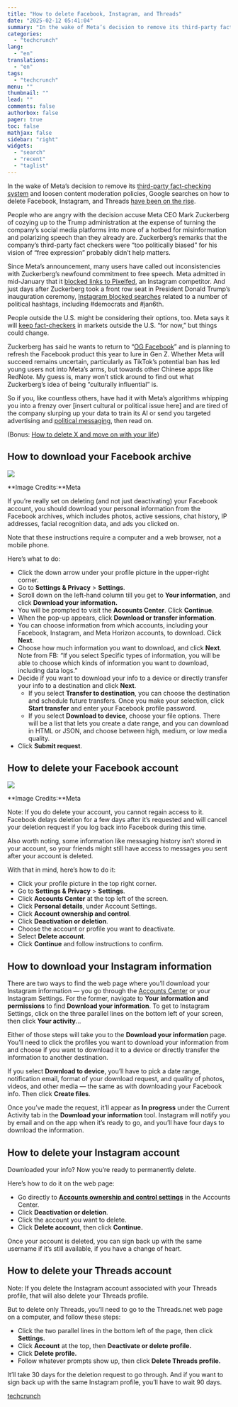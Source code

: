 ```yaml
---
title: "How to delete Facebook, Instagram, and Threads"
date: "2025-02-12 05:41:04"
summary: "In the wake of Meta’s decision to remove its third-party fact-checking system and loosen content moderation policies, Google searches on how to delete Facebook, Instagram, and Threads have been on the rise. People who are angry with the decision accuse Meta CEO Mark Zuckerberg of cozying up to the Trump..."
categories:
  - "techcrunch"
lang:
  - "en"
translations:
  - "en"
tags:
  - "techcrunch"
menu: ""
thumbnail: ""
lead: ""
comments: false
authorbox: false
pager: true
toc: false
mathjax: false
sidebar: "right"
widgets:
  - "search"
  - "recent"
  - "taglist"
---
```


In the wake of Meta’s decision to remove its [third-party fact-checking system](https://techcrunch.com/2025/01/07/meta-drops-fact-checking-and-loosens-its-content-moderation-rules/) and loosen content moderation policies, Google searches on how to delete Facebook, Instagram, and Threads [have been on the rise](https://techcrunch.com/2025/01/09/google-searches-for-deleting-facebook-instagram-explode-after-meta-ends-fact-checking/).

People who are angry with the decision accuse Meta CEO Mark Zuckerberg of cozying up to the Trump administration at the expense of turning the company’s social media platforms into more of a hotbed for misinformation and polarizing speech than they already are. Zuckerberg’s remarks that the company’s third-party fact checkers were “too politically biased” for his vision of “free expression” probably didn’t help matters.

Since Meta’s announcement, many users have called out inconsistencies with Zuckerberg’s newfound commitment to free speech. Meta admitted in mid-January that it [blocked links to Pixelfed](https://www.engadget.com/social-media/meta-admits-it-deleted-links-to-decentralized-instagram-competitor-pixelfed-194624098.html?guccounter=1&guce_referrer=aHR0cHM6Ly93d3cuZ29vZ2xlLmNvbS8&guce_referrer_sig=AQAAABzgTUJBt3MEs0ckdsREiYXNhdjpwedG_TnTBBhsmUw7Bot-Yp0ASgDaJ5jyJWFLY2gkLzXNzyQhR9Yu5b6heMYdRG8emq5ntM9FtwQdxfO3bxkwSzcniUVqTzo9--UKJx8BXreGVpZNMeuXuDxeSIGKkX41bvuGZRT1VGM7kOyy), an Instagram competitor. And just days after Zuckerberg took a front row seat in President Donald Trump’s inauguration ceremony, [Instagram blocked searches](https://www.yahoo.com/tech/instagram-blocked-searches-for-democrats-and-other-political-hashtags-195612128.html?guccounter=1&guce_referrer=aHR0cHM6Ly93d3cuZ29vZ2xlLmNvbS8&guce_referrer_sig=AQAAAEWGvnPGWK4ZQ1fQugcR2KIfoBN9CBFIuSZCKF0wYp7Oi93qB28O5w4O4t8mn1nacJMG85wihQoQfAICC826cW2sjh1MjSxgEo6aQUTyy9fPNKWMWQU-Zkk0IyIPAI9lmBwr8-ilYuJE824oHbJcOdhmOsphaOM-pAynzF0tRDXU) related to a number of political hashtags, including #democrats and #jan6th.

People outside the U.S. might be considering their options, too. Meta says it will [keep fact-checkers](https://techcrunch.com/2025/01/20/meta-confirms-it-will-keep-fact-checkers-outside-the-u-s-for-now/) in markets outside the U.S. “for now,” but things could change.

Zuckerberg has said he wants to return to “[OG Facebook](https://techcrunch.com/2025/01/30/mark-zuckerberg-teases-a-2025-return-to-og-facebook/)” and is planning to refresh the Facebook product this year to lure in Gen Z. Whether Meta will succeed remains uncertain, particularly as TikTok’s potential ban has led young users not into Meta’s arms, but towards other Chinese apps like RedNote. My guess is, many won’t stick around to find out what Zuckerberg’s idea of being “culturally influential” is.

So if you, like countless others, have had it with Meta’s algorithms whipping you into a frenzy over [insert cultural or political issue here] and are tired of the company slurping up your data to train its AI or send you targeted advertising and [political messaging](https://techcrunch.com/2018/04/04/cambridge-analytica-87-million/), then read on.

(Bonus: [How to delete X and move on with your life](https://techcrunch.com/2025/02/01/how-to-delete-x-and-move-on-with-your-life/))

**How to download your Facebook archive**
-----------------------------------------

![](https://techcrunch.com/wp-content/uploads/2025/01/Meta-download-info.png?w=680)

**Image Credits:**Meta

If you’re really set on deleting (and not just deactivating) your Facebook account, you should download your personal information from the Facebook archives, which includes photos, active sessions, chat history, IP addresses, facial recognition data, and ads you clicked on.

Note that these instructions require a computer and a web browser, not a mobile phone.

Here’s what to do:

* Click the down arrow under your profile picture in the upper-right corner.
* Go to **Settings & Privacy** > **Settings**.
* Scroll down on the left-hand column till you get to **Your information**, and click **Download your information.**
* You will be prompted to visit the **Accounts Center**. Click **Continue**.
* When the pop-up appears, click **Download or transfer information**.
* You can choose information from which accounts, including your Facebook, Instagram, and Meta Horizon accounts, to download. Click **Next**.
* Choose how much information you want to download, and click **Next**. Note from FB: “If you select Specific types of information, you will be able to choose which kinds of information you want to download, including data logs.”
* Decide if you want to download your info to a device or directly transfer your info to a destination and click **Next**.
  + If you select **Transfer to destination**, you can choose the destination and schedule future transfers. Once you make your selection, click **Start transfer** and enter your Facebook profile password.
  + If you select **Download to device**, choose your file options. There will be a list that lets you create a date range, and you can download in HTML or JSON, and choose between high, medium, or low media quality.
* Click **Submit request**.

**How to delete your Facebook account**
---------------------------------------

![](https://techcrunch.com/wp-content/uploads/2025/01/Meta-Facebook-delete-account.png?w=680)

**Image Credits:**Meta

Note: If you do delete your account, you cannot regain access to it. Facebook delays deletion for a few days after it’s requested and will cancel your deletion request if you log back into Facebook during this time.

Also worth noting, some information like messaging history isn’t stored in your account, so your friends might still have access to messages you sent after your account is deleted.

With that in mind, here’s how to do it:

* Click your profile picture in the top right corner.
* Go to **Settings & Privacy** > **Settings**.
* Click **Accounts Center** at the top left of the screen.
* Click **Personal details**, under Account Settings.
* Click **Account ownership and control**.
* Click **Deactivation or deletion**.
* Choose the account or profile you want to deactivate.
* Select **Delete account**.
* Click **Continue** and follow instructions to confirm.

**How to download your Instagram information**
----------------------------------------------

There are two ways to find the web page where you’ll download your Instagram information — you go through the [Accounts Center](https://accountscenter.instagram.com/info_and_permissions/) or your Instagram Settings. For the former, navigate to **Your information and permissions** to find **Download your information**. To get to Instagram Settings, click on the three parallel lines on the bottom left of your screen, then click **Your activity**…

Either of those steps will take you to the **Download your information** page. You’ll need to click the profiles you want to download your information from and choose if you want to download it to a device or directly transfer the information to another destination.

If you select **Download to device**, you’ll have to pick a date range, notification email, format of your download request, and quality of photos, videos, and other media — the same as with downloading your Facebook info. Then click **Create files**.

Once you’ve made the request, it’ll appear as **In progress** under the Current Activity tab in the **Download your information** tool. Instagram will notify you by email and on the app when it’s ready to go, and you’ll have four days to download the information.

**How to delete your Instagram account**
----------------------------------------

Downloaded your info? Now you’re ready to permanently delete.

Here’s how to do it on the web page:

* Go directly to [**Accounts ownership and control settings**](https://accountscenter.instagram.com/personal_info/account_ownership_and_control) in the Accounts Center.
* Click **Deactivation or deletion**.
* Click the account you want to delete.
* Click **Delete account**, then click **Continue.**

Once your account is deleted, you can sign back up with the same username if it’s still available, if you have a change of heart.

**How to delete your Threads account**
--------------------------------------

Note: If you delete the Instagram account associated with your Threads profile, that will also delete your Threads profile.

But to delete only Threads, you’ll need to go to the Threads.net web page on a computer, and follow these steps:

* Click the two parallel lines in the bottom left of the page, then click **Settings.**
* Click **Account** at the top, then **Deactivate or delete profile.**
* Click **Delete profile.**
* Follow whatever prompts show up, then click **Delete Threads profile.**

It’ll take 30 days for the deletion request to go through. And if you want to sign back up with the same Instagram profile, you’ll have to wait 90 days.

[techcrunch](https://techcrunch.com/2025/02/11/how-to-delete-facebook-instagram-and-threads/)
